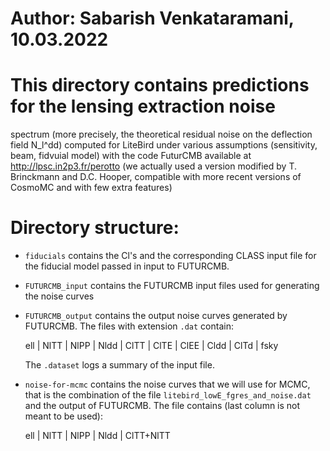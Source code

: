 # Author: Sabarish Venkataramani, 10.03.2022

# This directory contains predictions for the lensing extraction noise
  spectrum (more precisely, the theoretical residual noise on the
  deflection field N_l^dd) computed for LiteBird under various
  assumptions (sensitivity, beam, fidvuial model) with the code
  FuturCMB available at http://lpsc.in2p3.fr/perotto (we actually used
  a version modified by T. Brinckmann and D.C. Hooper, compatible with
  more recent versions of CosmoMC and with few extra features)

# Directory structure:

* `fiducials` contains the Cl's and the corresponding CLASS input file
  for the fiducial model passed in input to FUTURCMB.

* `FUTURCMB_input` contains the FUTURCMB input files used for
  generating the noise curves

* `FUTURCMB_output` contains the output noise curves generated by
  FUTURCMB. The files with extension `.dat` contain:

  ell | NlTT | NlPP | Nldd | ClTT | ClTE | ClEE | Cldd | ClTd | fsky

  The `.dataset` logs a summary of the input file.

* `noise-for-mcmc` contains the noise curves that we will use for
  MCMC, that is the combination of the file
  `litebird_lowE_fgres_and_noise.dat` and the output of FUTURCMB. The
  file contains (last column is not meant to be used):

  ell | NlTT | NlPP | Nldd | ClTT+NlTT